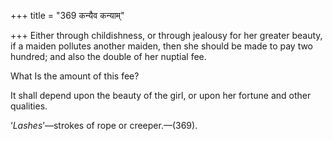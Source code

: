 +++
title = "369 कन्यैव कन्याम्"

+++
Either through childishness, or through jealousy for her greater beauty,
if a maiden pollutes another maiden, then she should be made to pay two
hundred; and also the double of her nuptial fee.

What Is the amount of this fee?

It shall depend upon the beauty of the girl, or upon her fortune and
other qualities.

‘*Lashes*’—strokes of rope or creeper.—(369).


